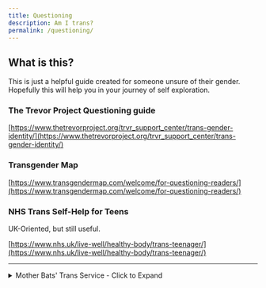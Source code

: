```yaml
---
title: Questioning
description: Am I trans?
permalink: /questioning/
---
```


## What is this?
This is just a helpful guide created for someone unsure of their gender. 
Hopefully this will help you in your journey of self exploration.

### The Trevor Project Questioning guide
[https://www.thetrevorproject.org/trvr_support_center/trans-gender-identity/](https://www.thetrevorproject.org/trvr_support_center/trans-gender-identity/)

### Transgender Map
[https://www.transgendermap.com/welcome/for-questioning-readers/](https://www.transgendermap.com/welcome/for-questioning-readers/)

### NHS Trans Self-Help for Teens
UK-Oriented, but still useful.

[https://www.nhs.uk/live-well/healthy-body/trans-teenager/](https://www.nhs.uk/live-well/healthy-body/trans-teenager/)

---

<details>
  <summary>Mother Bats' Trans Service - Click to Expand</summary>
  <br>
  
   Mother Bat is a lovely tripcode user with a heart of gold. 
   She made this guide to help questioning trans men and women.
   
   ```diff
-
+Question Distinction

First, let me make the distinction of asking whether or not you are "trans" 
and whether or not you should transition. What do you even mean by "trans?" 
Perhaps you mean "truly identified as the other side"? 
Or maybe it's just "trans enough to transition." 
You should decide your identity by your own personal feelings and 
your actions by your circumstances.
-
+Leap of Faith

Anyway. You can ask a million questions about whether or not you are trans. 
You might tally up all the masculine and feminine things you like, 
if that makes a difference. In the end it will take a leap of faith. 
Decision are difficult because we don't know the full ramification of them. 
You're worried that maybe you'll transition and regret it. 
Or maybe you won't transition and regret it. 
You won't know the future. You can bring it to a pretty good guess, 
but you won't be 100% sure. So relax once you get to 85%.
-
+What's the worst that could happen? 

If you take hormones and find you don't like it, you get off them. 
If your body is permanently changed a bit, you'll be a little strange, 
that's all. Relax, life is just a ride. 
On the other hand, if you choose not to transition, 
that's fine too, but you'd be left with your imagination of what 
could have been, rather than knowing what could have been.
-
+What questions to ask

Are you trans? Should you transition? 
No need to ask yourself a million questions of whether or not you like dolls 
or battleships. You don't have to be a girl to hang out with girls. 
Instead, imagine that there is no one else in the world; 
just you and a mirror. 
Do you want to be a man or a woman? 
Does it bring you joy to be called a man or a woman? 
You can still play with dolls and battleships. 
Do you want to be playing with battleships as a girl or a boy? 
Then consider others, not as people, but as an environment. 
Do you want people to call you a woman? 
Treat you as a woman? Expect things of you like a woman? Or a man?
-
+The Meta

All this back and forth and no clear answers. 
Let's take a step back. 
You've been struggling with this for so long, 
even when you've tried to commit to a life of cis normality. 
This fact shows some significance to it. 
It won't leave you alone. Perhaps you are trans. Or should consider it.


+Pro/Cons Chart
-Don't make charts like this.
-Option 1 Pros | Option 1 Cons
-Money         | Happiness  
-
+Make them like this.
+Option 1     | Option 2
+Money        | No Money
+No Happiness | Happiness
    
+Flip Flop
It's natural to feel strongly about things 
at some times and feel less at others.
```

   There is a 2nd part to this, but it involves becoming trans and not questioning, so it has been placed [here.](https://estrogen.rocks/misc)
</details>

